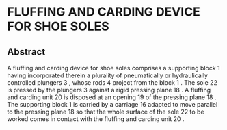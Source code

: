 # FLUFFING AND CARDING DEVICE FOR SHOE SOLES

## Abstract
A fluffing and carding device for shoe soles comprises a supporting block 1 having incorporated therein a plurality of pneumatically or hydraulically controlled plungers 3 , whose rods 4 project from the block 1 . The sole 22 is pressed by the plungers 3 against a rigid pressing plane 18 . A fluffing and carding unit 20 is disposed at an opening 19 of the pressing plane 18 . The supporting block 1 is carried by a carriage 16 adapted to move parallel to the pressing plane 18 so that the whole surface of the sole 22 to be worked comes in contact with the fluffing and carding unit 20 .